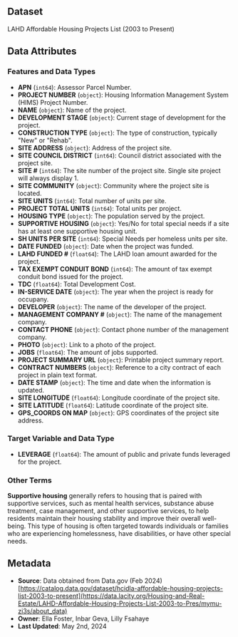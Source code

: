 ## Dataset
LAHD Affordable Housing Projects List (2003 to Present)

## Data Attributes

### Features and Data Types

- **APN** (`int64`): Assessor Parcel Number.
- **PROJECT NUMBER** (`object`): Housing Information Management System (HIMS) Project Number.
- **NAME** (`object`): Name of the project.
- **DEVELOPMENT STAGE** (`object`): Current stage of development for the project.
- **CONSTRUCTION TYPE** (`object`): The type of construction, typically "New" or "Rehab".
- **SITE ADDRESS** (`object`): Address of the project site.
- **SITE COUNCIL DISTRICT** (`int64`): Council district associated with the project site.
- **SITE #** (`int64`): The site number of the project site. Single site project will always display 1.
- **SITE COMMUNITY** (`object`): Community where the project site is located.
- **SITE UNITS** (`int64`): Total number of units per site.
- **PROJECT TOTAL UNITS** (`int64`): Total units per project.
- **HOUSING TYPE** (`object`): The population served by the project.
- **SUPPORTIVE HOUSING** (`object`): Yes/No for total special needs if a site has at least one supportive housing unit.
- **SH UNITS PER SITE** (`int64`): Special Needs per homeless units per site.
- **DATE FUNDED** (`object`): Date when the project was funded.
- **LAHD FUNDED #** (`float64`): The LAHD loan amount awarded for the project.
- **TAX EXEMPT CONDUIT BOND** (`int64`): The amount of tax exempt conduit bond issued for the project.
- **TDC** (`float64`): Total Development Cost.
- **IN-SERVICE DATE** (`object`): The year when the project is ready for occupany.
- **DEVELOPER** (`object`): The name of the developer of the project.
- **MANAGEMENT COMPANY #** (`object`): The name of the management company.
- **CONTACT PHONE** (`object`): Contact phone number of the management company.
- **PHOTO** (`object`): Link to a photo of the project.
- **JOBS** (`float64`): The amount of jobs supported.
- **PROJECT SUMMARY URL** (`object`): Printable project summary report.
- **CONTRACT NUMBERS** (`object`): Reference to a city contract of each project in plain text format.
- **DATE STAMP** (`object`): The time and date when the information is updated.
- **SITE LONGITUDE** (`float64`): Longitude coordinate of the project site.
- **SITE LATITUDE** (`float64`): Latitude coordinate of the project site.
- **GPS_COORDS ON MAP** (`object`): GPS coordinates of the project site address.


### Target Variable and Data Type
- **LEVERAGE** (`float64`): The amount of public and private funds leveraged for the project.

### Other Terms
**Supportive housing** generally refers to housing that is paired with supportive services, such as mental health services, substance abuse treatment, case management, and other supportive services, to help residents maintain their housing stability and improve their overall well-being. This type of housing is often targeted towards individuals or families who are experiencing homelessness, have disabilities, or have other special needs.

## Metadata

- **Source**: Data obtained from Data.gov (Feb 2024) [https://catalog.data.gov/dataset/hcidla-affordable-housing-projects-list-2003-to-present](https://data.lacity.org/Housing-and-Real-Estate/LAHD-Affordable-Housing-Projects-List-2003-to-Pres/mymu-zi3s/about_data)
- **Owner**: Ella Foster, Inbar Geva, Lilly Fsahaye
- **Last Updated**: May 2nd, 2024
